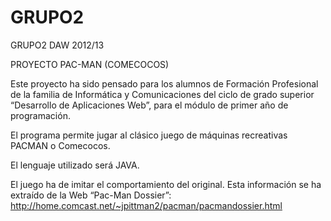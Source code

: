 GRUPO2
======

GRUPO2 DAW 2012/13

PROYECTO PAC-MAN (COMECOCOS)

Este proyecto ha sido pensado para los alumnos de Formación Profesional de la familia de Informática y Comunicaciones del ciclo de grado superior “Desarrollo de Aplicaciones Web”, para el módulo de primer año de programación.

El programa permite jugar al clásico juego de máquinas recreativas PACMAN o Comecocos.

El lenguaje utilizado será JAVA.

El juego ha de imitar el comportamiento del original. Esta información se ha extraído de la Web “Pac-Man Dossier”: http://home.comcast.net/~jpittman2/pacman/pacmandossier.html

